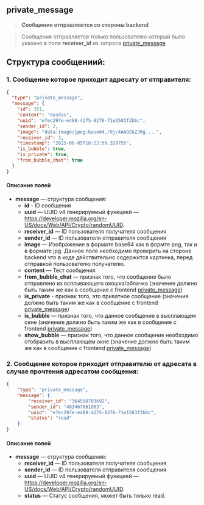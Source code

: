 ## private_message

> **Сообщения отправляются со стороны backend**

> Сообщения отправляется только пользователю который было указано в поле **receiver_id** из запроса [private_message](users/messages/private_message_frontend.md)

## Структура сообщениий:

### 1. Сообщение которое приходит адресату от отправителя:

```json
{
  "type": "private_message",
  "message": {
    "id": 351,
    "content": "dasdas",
    "uuid": "e7ec297e-e488-4275-8276-71e1583f2bbc",
    "sender_id": 2,
    "image": "data:image/jpeg;base64,/9j/4AAQSkZJRg....",
    "receiver_id": 3,
    "timestamp": "2025-06-05T18:22:59.320755",
    "is_bubble": true,
    "is_private": true,
    "from_bubble_chat": true
  }
}
```

#### Описание полей
- **message** — структура сообщения:
    - **id** - ID сообщения
    - **uuid** — UUID v4 генерируемый функцией — https://developer.mozilla.org/en-US/docs/Web/API/Crypto/randomUUID.
    - **receiver_id** — ID пользователя получателя сообщения
    - **sender_id** — ID пользователя отправителя сообщения
    - **image** — Изображение в формате base64 как в формте png, так и в формате jpg. Данное поле необходимо проверить на стороне backend что в коде действительно содержится картинка, перед отправкой пользователю получателю.
    - **content** — Тест сообщения
    - **from_bubble_chat** — признак того, что сообщение было отправлено из всплывающего окошка/облачка (значение должно быть таким же как в сообщение с frontend [private_message](users/messages/private_message_frontend.md))
    - **is_private** - признак того, это приватное сообщение (значение должно быть таким же как в сообщение с frontend [private_message](users/messages/private_message_frontend.md))
    - **is_bubble** — признак того, что данное сообщение в высплающем окне (значение должно быть таким же как в сообщение с frontend [private_message](users/messages/private_message_frontend.md))
    - **show_bubble** — признак того, что данное сообщение необходимо отобразить в высплающем окне (значение должно быть таким же как в сообщение с frontend [private_message](users/messages/private_message_frontend.md))

### 2. Сообщение которое приходит отправителю от адресата в случае прочтения адресатом сообщения:




```json
{
    "type": "private_message",
    "message": {
        "receiver_id": "364580703692",
        "sender_id": "483467661983",
        "uuid": "e7ec297e-e488-4275-8276-71e1583f2bbc",
        "status": "read"
    }
}
```

#### Описание полей

- **message** — структура сообщения:
    - **receiver_id** — ID пользователя получателя сообщения
    - **sender_id** — ID пользователя отправителя сообщения
    - **uuid** — UUID v4 генерируемый функцией — https://developer.mozilla.org/en-US/docs/Web/API/Crypto/randomUUID.
    - **status** — Статус сообщения, может быть только read.

